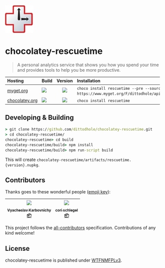 ![](assets/icon.svg)

#  chocolatey-rescuetime

> A personal analytics service that shows you how you spend your time and provides tools to help you be more productive.

| Hosting             | Build                                                                                     | Version                                                               | Installation                                                                        |
|:--------------------|:------------------------------------------------------------------------------------------|:---------------------------------------------------------------------:|:------------------------------------------------------------------------------------|
| [myget.org][1]      | [![](https://img.shields.io/appveyor/ci/dittodhole/chocolatey-rescuetime/develop.svg)][2] | [![](https://img.shields.io/myget/dittodhole/vpre/rescuetime.svg)][1] | `choco install rescuetime --pre --source https://www.myget.org/F/dittodhole/api/v2` |
| [chocolatey.org][3] | [![](https://img.shields.io/appveyor/ci/dittodhole/chocolatey-rescuetime/master.svg)][4]  | [![](https://img.shields.io/chocolatey/v/rescuetime.svg)][3]          | `choco install rescuetime`                                                          |

## Developing & Building

```cmd
> git clone https://github.com/dittodhole/chocolatey-rescuetime.git
> cd chocolatey-rescuetime/
chocolatey-rescuetime> cd build
chocolatey-rescuetime/build> npm install
chocolatey-rescuetime/build> npm run-script build
```

This will create `chocolatey-rescuetime/artifacts/rescuetime.{version}.nupkg`.

## Contributors

Thanks goes to these wonderful people ([emoji key](https://github.com/kentcdodds/all-contributors#emoji-key)):

<!-- ALL-CONTRIBUTORS-LIST:START - Do not remove or modify this section -->
<!-- prettier-ignore -->
| [<img src="https://avatars1.githubusercontent.com/u/7301634?v=4" width="100px;"/><br /><sub><b>Vyacheslav Karbovnichy</b></sub>](https://github.com/v-karbovnichy)<br />[📦](#platform-v-karbovnichy "Packaging/porting to new platform") | [<img src="https://avatars1.githubusercontent.com/u/46317?v=4" width="100px;"/><br /><sub><b>cori schlegel</b></sub>](http://kinrowan.net)<br />[📦](#platform-cori "Packaging/porting to new platform") |
| :---: | :---: |
<!-- ALL-CONTRIBUTORS-LIST:END -->

This project follows the [all-contributors](https://github.com/kentcdodds/all-contributors) specification. Contributions of any kind welcome!

## License

chocolatey-rescuetime is published under [WTFNMFPLv3](https://github.com/dittodhole/WTFNMFPLv3).

[1]: https://www.myget.org/feed/dittodhole/package/nuget/rescuetime
[2]: https://ci.appveyor.com/project/dittodhole/chocolatey-rescuetime/branch/develop
[3]: https://chocolatey.org/packages/rescuetime
[4]: https://ci.appveyor.com/project/dittodhole/chocolatey-rescuetime/branch/master